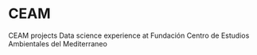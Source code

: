 # CEAM
 CEAM projects
Data science experience at Fundación Centro de Estudios Ambientales del Mediterraneo
